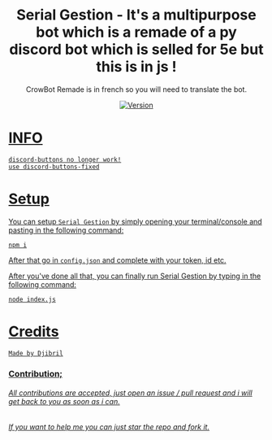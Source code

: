 <h1 align="center">
    Serial Gestion - It's a multipurpose bot which is a remade of a py discord bot which is selled for 5e but this is in js !
</h1>

<p align="center">
	CrowBot Remade is in french so you will need to translate the bot.
</p>

<p align="center">
	<a href="https://deno.land" target="_blank">
    	<img src="https://img.shields.io/badge/Version-1.0.0-7DCDE3?style=for-the-badge" alt="Version">
</p>
	
# INFO
```
discord-buttons no longer work!
use discord-buttons-fixed
```

# Setup
	
You can setup `Serial Gestion` by simply opening your terminal/console and pasting in the following command:
```
npm i
```
After that go in `config.json` and complete with your token, id etc.

After you've done all that, you can finally run Serial Gestion by typing in the following command:
```
node index.js
```


# Credits
```
Made by Djibril

```

### Contribution;
###### All contributions are accepted, just open an issue / pull request and i will get back to you as soon as i can.
###### If you want to help me you can just star the repo and fork it.
 
